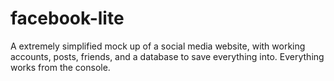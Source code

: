 # facebook-lite
A extremely simplified mock up of a social media website, with working accounts, posts, friends, and a database to save everything into.
Everything works from the console.
